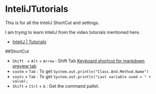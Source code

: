 # InteliJTutorials
This is for all the InteliJ ShortCut and settings.

I am trying to learn InteliJ from the video tutorials mentioned here.

* [InteliJ | Tutorials](https://www.youtube.com/watch?v=L_jXj0XTwSg&list=PLPZy-hmwOdEXdOtXdFzyx_XCnrF_oD2Ft&index=1)

##ShortCut

* `Shift ` + `Alt` + `Arrow` : Shift Tab [Keyboard shortcut for markdown preview tab](http://superuser.com/questions/955180/pycharm-keyboard-shortcut-for-markdown-preview-tab)
* `soutm` + `Tab` : To get `System.out.println("Class.And.Method.Name")`
* `soutv` + `Tab` : To get `System.out.println("Last variable used = " + value);`
* `Shift` + `Ctrl` + `A` : Get the command pallet.